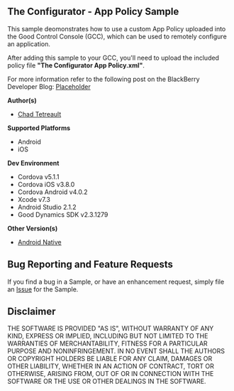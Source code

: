 ## The Configurator - App Policy Sample

This sample deomonstrates how to use a custom App Policy uploaded into the Good Control Console (GCC), which can be used to remotely configure an application.  

After adding this sample to your GCC, you'll need to upload the included policy file **"The Configurator App Policy.xml"**.  

For more information refer to the following post on the BlackBerry Developer Blog: [Placeholder](#)

**Author(s)**

* [Chad Tetreault](http://bit.ly/chadli123)

**Supported Platforms**

* Android
* iOS

**Dev Environment**

* Cordova v5.1.1
* Cordova iOS v3.8.0
* Cordova Android v4.0.2
* Xcode v7.3
* Android Studio 2.1.2
* Good Dynamics SDK v2.3.1279

**Other Version(s)**

* [Android Native](https://github.com/blackberry/Good-Dynamics-Android-Samples/tree/master/TheConfigurator)

## Bug Reporting and Feature Requests

If you find a bug in a Sample, or have an enhancement request, simply file an [Issue](https://github.com/blackberry/Good-Dynamics-Cordova-Samples/issues) for the Sample.

## Disclaimer

THE SOFTWARE IS PROVIDED "AS IS", WITHOUT WARRANTY OF ANY KIND, EXPRESS OR IMPLIED, INCLUDING BUT NOT LIMITED TO THE WARRANTIES OF MERCHANTABILITY, FITNESS FOR A PARTICULAR PURPOSE AND NONINFRINGEMENT. IN NO EVENT SHALL THE AUTHORS OR COPYRIGHT HOLDERS BE LIABLE FOR ANY CLAIM, DAMAGES OR OTHER LIABILITY, WHETHER IN AN ACTION OF CONTRACT, TORT OR OTHERWISE, ARISING FROM, OUT OF OR IN CONNECTION WITH THE SOFTWARE OR THE USE OR OTHER DEALINGS IN THE SOFTWARE.